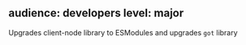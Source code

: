 audience: developers
level: major
---

Upgrades client-node library to ESModules and upgrades `got` library
